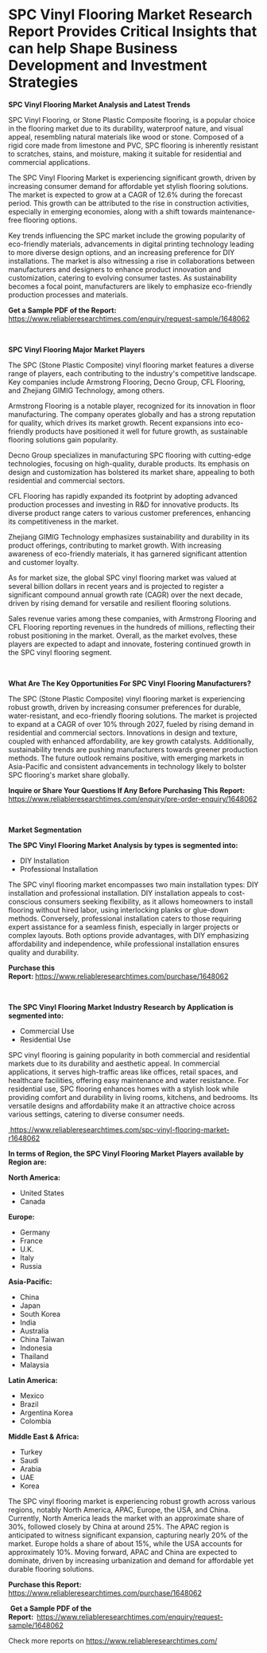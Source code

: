<p><h1>SPC Vinyl Flooring Market Research Report Provides Critical Insights that can help Shape Business Development and Investment Strategies</h1></p><p><strong>SPC Vinyl Flooring Market Analysis and Latest Trends</strong></p>
<p><p>SPC Vinyl Flooring, or Stone Plastic Composite flooring, is a popular choice in the flooring market due to its durability, waterproof nature, and visual appeal, resembling natural materials like wood or stone. Composed of a rigid core made from limestone and PVC, SPC flooring is inherently resistant to scratches, stains, and moisture, making it suitable for residential and commercial applications.</p><p>The SPC Vinyl Flooring Market is experiencing significant growth, driven by increasing consumer demand for affordable yet stylish flooring solutions. The market is expected to grow at a CAGR of 12.6% during the forecast period. This growth can be attributed to the rise in construction activities, especially in emerging economies, along with a shift towards maintenance-free flooring options. </p><p>Key trends influencing the SPC market include the growing popularity of eco-friendly materials, advancements in digital printing technology leading to more diverse design options, and an increasing preference for DIY installations. The market is also witnessing a rise in collaborations between manufacturers and designers to enhance product innovation and customization, catering to evolving consumer tastes. As sustainability becomes a focal point, manufacturers are likely to emphasize eco-friendly production processes and materials.</p></p>
<p><strong>Get a Sample PDF of the Report:&nbsp;</strong> <a href="https://www.reliableresearchtimes.com/enquiry/request-sample/1648062?utm_campaign=2007&utm_medium=2&utm_source=Github&utm_content=ia&utm_term=30012025&utm_id=spc-vinyl-flooring">https://www.reliableresearchtimes.com/enquiry/request-sample/1648062</a></p>
<p>&nbsp;</p>
<p><strong>SPC Vinyl Flooring Major Market Players</strong></p>
<p><p>The SPC (Stone Plastic Composite) vinyl flooring market features a diverse range of players, each contributing to the industry's competitive landscape. Key companies include Armstrong Flooring, Decno Group, CFL Flooring, and Zhejiang GIMIG Technology, among others. </p><p>Armstrong Flooring is a notable player, recognized for its innovation in floor manufacturing. The company operates globally and has a strong reputation for quality, which drives its market growth. Recent expansions into eco-friendly products have positioned it well for future growth, as sustainable flooring solutions gain popularity.</p><p>Decno Group specializes in manufacturing SPC flooring with cutting-edge technologies, focusing on high-quality, durable products. Its emphasis on design and customization has bolstered its market share, appealing to both residential and commercial sectors. </p><p>CFL Flooring has rapidly expanded its footprint by adopting advanced production processes and investing in R&D for innovative products. Its diverse product range caters to various customer preferences, enhancing its competitiveness in the market.</p><p>Zhejiang GIMIG Technology emphasizes sustainability and durability in its product offerings, contributing to market growth. With increasing awareness of eco-friendly materials, it has garnered significant attention and customer loyalty.</p><p>As for market size, the global SPC vinyl flooring market was valued at several billion dollars in recent years and is projected to register a significant compound annual growth rate (CAGR) over the next decade, driven by rising demand for versatile and resilient flooring solutions.</p><p>Sales revenue varies among these companies, with Armstrong Flooring and CFL Flooring reporting revenues in the hundreds of millions, reflecting their robust positioning in the market. Overall, as the market evolves, these players are expected to adapt and innovate, fostering continued growth in the SPC vinyl flooring segment.</p></p>
<p>&nbsp;</p>
<p><strong>What Are The Key Opportunities For SPC Vinyl Flooring Manufacturers?</strong></p>
<p><p>The SPC (Stone Plastic Composite) vinyl flooring market is experiencing robust growth, driven by increasing consumer preferences for durable, water-resistant, and eco-friendly flooring solutions. The market is projected to expand at a CAGR of over 10% through 2027, fueled by rising demand in residential and commercial sectors. Innovations in design and texture, coupled with enhanced affordability, are key growth catalysts. Additionally, sustainability trends are pushing manufacturers towards greener production methods. The future outlook remains positive, with emerging markets in Asia-Pacific and consistent advancements in technology likely to bolster SPC flooring's market share globally.</p></p>
<p><strong>Inquire or Share Your Questions If Any Before Purchasing This Report:</strong> <a href="https://www.reliableresearchtimes.com/enquiry/pre-order-enquiry/1648062?utm_campaign=2007&utm_medium=2&utm_source=Github&utm_content=ia&utm_term=30012025&utm_id=spc-vinyl-flooring">https://www.reliableresearchtimes.com/enquiry/pre-order-enquiry/1648062</a></p>
<p>&nbsp;</p>
<p><strong>Market Segmentation</strong></p>
<p><strong>The SPC Vinyl Flooring Market Analysis by types is segmented into:</strong></p>
<p><ul><li>DIY Installation</li><li>Professional Installation</li></ul></p>
<p><p>The SPC vinyl flooring market encompasses two main installation types: DIY installation and professional installation. DIY installation appeals to cost-conscious consumers seeking flexibility, as it allows homeowners to install flooring without hired labor, using interlocking planks or glue-down methods. Conversely, professional installation caters to those requiring expert assistance for a seamless finish, especially in larger projects or complex layouts. Both options provide advantages, with DIY emphasizing affordability and independence, while professional installation ensures quality and durability.</p></p>
<p><strong>Purchase this Report:&nbsp;</strong><a href="https://www.reliableresearchtimes.com/purchase/1648062?utm_campaign=2007&utm_medium=2&utm_source=Github&utm_content=ia&utm_term=30012025&utm_id=spc-vinyl-flooring">https://www.reliableresearchtimes.com/purchase/1648062</a></p>
<p>&nbsp;</p>
<p><strong>The SPC Vinyl Flooring Market Industry Research by Application is segmented into:</strong></p>
<p><ul><li>Commercial Use</li><li>Residential Use</li></ul></p>
<p><p>SPC vinyl flooring is gaining popularity in both commercial and residential markets due to its durability and aesthetic appeal. In commercial applications, it serves high-traffic areas like offices, retail spaces, and healthcare facilities, offering easy maintenance and water resistance. For residential use, SPC flooring enhances homes with a stylish look while providing comfort and durability in living rooms, kitchens, and bedrooms. Its versatile designs and affordability make it an attractive choice across various settings, catering to diverse consumer needs.</p></p>
<p><a href="https://www.reliableresearchtimes.com/spc-vinyl-flooring-market-r1648062?utm_campaign=2007&utm_medium=2&utm_source=Github&utm_content=ia&utm_term=30012025&utm_id=spc-vinyl-flooring">&nbsp;https://www.reliableresearchtimes.com/spc-vinyl-flooring-market-r1648062</a></p>
<p><strong>In terms of Region, the SPC Vinyl Flooring Market Players available by Region are:</strong></p>
<p>
    <p> <strong> North America: </strong>
        <ul>
            <li>United States</li>
            <li>Canada</li>
        </ul>
        </p> 
    <p> <strong> Europe: </strong>
        <ul>
            <li>Germany</li>
            <li>France</li>
            <li>U.K.</li>
            <li>Italy</li>
            <li>Russia</li>
        </ul>
        </p> 
    <p> <strong> Asia-Pacific: </strong>
        <ul>
            <li>China</li>
            <li>Japan</li>
            <li>South Korea</li>
            <li>India</li>
            <li>Australia</li>
            <li>China Taiwan</li>
            <li>Indonesia</li>
            <li>Thailand</li>
            <li>Malaysia</li>
        </ul>
        </p> 
    <p> <strong> Latin America: </strong>
        <ul>
            <li>Mexico</li>
            <li>Brazil</li>
            <li>Argentina Korea</li>
            <li>Colombia</li>
        </ul>
        </p> 
    <p> <strong> Middle East & Africa: </strong>
        <ul>
            <li>Turkey</li>
            <li>Saudi</li>
            <li>Arabia</li>
            <li>UAE</li>
            <li>Korea</li>
        </ul>
    </p>
    </p>
<p><p>The SPC vinyl flooring market is experiencing robust growth across various regions, notably North America, APAC, Europe, the USA, and China. Currently, North America leads the market with an approximate share of 30%, followed closely by China at around 25%. The APAC region is anticipated to witness significant expansion, capturing nearly 20% of the market. Europe holds a share of about 15%, while the USA accounts for approximately 10%. Moving forward, APAC and China are expected to dominate, driven by increasing urbanization and demand for affordable yet durable flooring solutions.</p></p>
<p><strong>Purchase this Report: </strong><a href="https://www.reliableresearchtimes.com/purchase/1648062?utm_campaign=2007&utm_medium=2&utm_source=Github&utm_content=ia&utm_term=30012025&utm_id=spc-vinyl-flooring">https://www.reliableresearchtimes.com/purchase/1648062</a></p>
<p>&nbsp;<strong>Get a Sample PDF of the Report:&nbsp;&nbsp;</strong><a href="https://www.reliableresearchtimes.com/enquiry/request-sample/1648062?utm_campaign=2007&utm_medium=2&utm_source=Github&utm_content=ia&utm_term=30012025&utm_id=spc-vinyl-flooring">https://www.reliableresearchtimes.com/enquiry/request-sample/1648062</a></p>
<p><strong></strong></p>
<p>Check more reports on <a href="https://www.reliableresearchtimes.com/?utm_campaign=2007&utm_medium=2&utm_source=Github&utm_content=ia&utm_term=30012025&utm_id=spc-vinyl-flooring">https://www.reliableresearchtimes.com/</a></p>